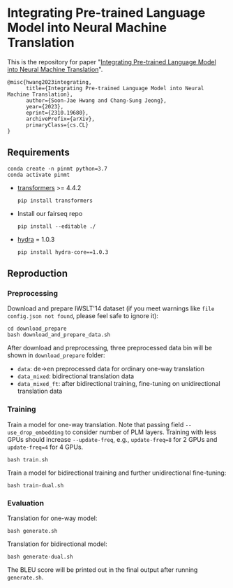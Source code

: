 # Integrating Pre-trained Language Model into Neural Machine Translation

This is the repository for paper "[Integrating Pre-trained Language Model into Neural Machine Translation](https://arxiv.org/abs/2310.19680)".
```
@misc{hwang2023integrating,
      title={Integrating Pre-trained Language Model into Neural Machine Translation},
      author={Soon-Jae Hwang and Chang-Sung Jeong},
      year={2023},
      eprint={2310.19680},
      archivePrefix={arXiv},
      primaryClass={cs.CL}
}
```

## Requirements
```
conda create -n pinmt python=3.7
conda activate pinmt
```
* [transformers](https://github.com/huggingface/transformers) >= 4.4.2
  ```
  pip install transformers
  ```
* Install our fairseq repo
  ```
  pip install --editable ./
  ```
* [hydra](https://github.com/facebookresearch/hydra) = 1.0.3
  ```
  pip install hydra-core==1.0.3
  ```

## Reproduction
### Preprocessing
Download and prepare IWSLT'14 dataset (if you meet warnings like `file config.json not found`, please feel safe to ignore it):
```
cd download_prepare
bash download_and_prepare_data.sh
```

After download and preprocessing, three preprocessed data bin will be shown in `download_prepare` folder:
* `data`: de->en preprocessed data for ordinary one-way translation
* `data_mixed`: bidirectional translation data
* `data_mixed_ft`: after bidirectional training, fine-tuning on unidirectional translation data

### Training
Train a model for one-way translation. Note that passing field `--use_drop_embedding` to consider number of PLM layers. Training with less GPUs should increase `--update-freq`, e.g., `update-freq=8` for 2 GPUs and `update-freq=4` for 4 GPUs.
```
bash train.sh
```

Train a model for bidirectional training and further unidirectional fine-tuning:
```
bash train-dual.sh
```

### Evaluation
Translation for one-way model:
```
bash generate.sh
```
Translation for bidirectional model:
```
bash generate-dual.sh
```

The BLEU score will be printed out in the final output after running `generate.sh`.

